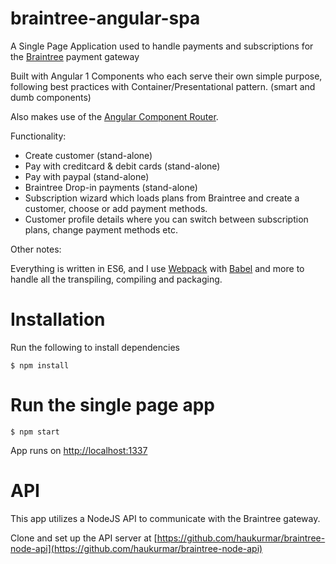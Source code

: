 # braintree-angular-spa

A Single Page Application used to handle payments and subscriptions for the [Braintree](https://www.braintreepayments.com/) payment gateway 

Built with Angular 1 Components who each serve their own simple purpose, following best practices with Container/Presentational pattern. (smart and dumb components)

Also makes use of the [Angular Component Router](https://github.com/angular/router).

Functionality: 

* Create customer (stand-alone)
* Pay with creditcard & debit cards (stand-alone)
* Pay with paypal (stand-alone)
* Braintree Drop-in payments (stand-alone)
* Subscription wizard which loads plans from Braintree and create a customer, choose or add payment methods.
* Customer profile details where you can switch between subscription plans, change payment methods etc.

Other notes:

Everything is written in ES6, and I use [Webpack](https://webpack.github.io/) with [Babel](https://babeljs.io/) and more to handle all the transpiling, compiling and packaging.

# Installation

Run the following to install dependencies

	$ npm install
	
# Run the single page app

	$ npm start

App runs on
[http://localhost:1337](http://localhost:1337)

# API

This app utilizes a NodeJS API to communicate with the Braintree gateway.

Clone and set up the API server at 
[https://github.com/haukurmar/braintree-node-api](https://github.com/haukurmar/braintree-node-api)